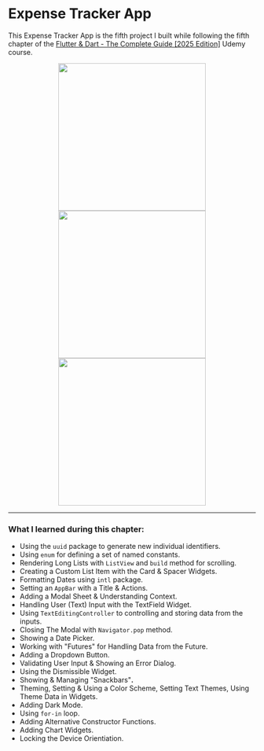 # Expense Tracker App

This Expense Tracker App is the fifth project I built while following the fifth chapter of the [Flutter &amp; Dart - The Complete Guide [2025 Edition]](https://www.udemy.com/course/learn-flutter-dart-to-build-ios-android-apps/) Udemy course.

<p align="center">
  <img src="" alt="" width="300"/>
  <img src="" alt="" width="300"/>
  <img src="" alt="" width="300"/>
</p>

---

### What I learned during this chapter:

- Using the `uuid` package to generate new individual identifiers.
- Using `enum` for defining a set of named constants.
- Rendering Long Lists with `ListView` and `build` method for scrolling.
- Creating a Custom List Item with the Card & Spacer Widgets.
- Formatting Dates using `intl` package.
- Setting an `AppBar` with a Title & Actions.
- Adding a Modal Sheet & Understanding Context.
- Handling User (Text) Input with the TextField Widget.
- Using `TextEditingController` to controlling and storing data from the inputs.
- Closing The Modal with `Navigator.pop` method.
- Showing a Date Picker.
- Working with "Futures" for Handling Data from the Future.
- Adding a Dropdown Button.
- Validating User Input & Showing an Error Dialog.
- Using the Dismissible Widget.
- Showing & Managing "Snackbars"**.**
- Theming, Setting & Using a Color Scheme, Setting Text Themes, Using Theme Data in Widgets.
- Adding Dark Mode.
- Using `for-in` loop.
- Adding Alternative Constructor Functions.
- Adding Chart Widgets.
- Locking the Device Orientiation.
